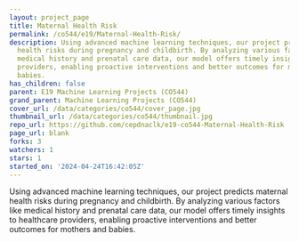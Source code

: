 ```yaml
---
layout: project_page
title: Maternal Health Risk
permalink: /co544/e19/Maternal-Health-Risk/
description: Using advanced machine learning techniques, our project predicts maternal
  health risks during pregnancy and childbirth. By analyzing various factors like
  medical history and prenatal care data, our model offers timely insights to healthcare
  providers, enabling proactive interventions and better outcomes for mothers and
  babies.
has_children: false
parent: E19 Machine Learning Projects (CO544)
grand_parent: Machine Learning Projects (CO544)
cover_url: /data/categories/co544/cover_page.jpg
thumbnail_url: /data/categories/co544/thumbnail.jpg
repo_url: https://github.com/cepdnaclk/e19-co544-Maternal-Health-Risk
page_url: blank
forks: 3
watchers: 1
stars: 1
started_on: '2024-04-24T16:42:05Z'
---
```


Using advanced machine learning techniques, our project predicts maternal health risks during pregnancy and childbirth. By analyzing various factors like medical history and prenatal care data, our model offers timely insights to healthcare providers, enabling proactive interventions and better outcomes for mothers and babies.